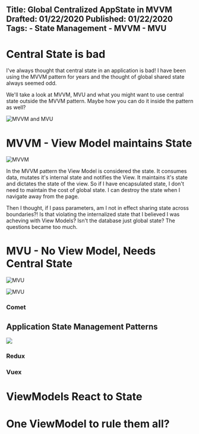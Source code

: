 Title: Global Centralized AppState in MVVM
Drafted: 01/22/2020
Published: 01/22/2020
Tags:
    - State Management
    - MVVM
    - MVU
---

# Central State is bad
I've always thought that central state in an application is bad!  I have been using the MVVM pattern for years and the thought of global shared state always seemed odd.  


We'll take a look at MVVM, MVU and what you might want to use central state outside the MVVM pattern.  Maybe how you can do it inside the pattern as well?

![MVVM and MVU](https://miro.medium.com/fit/c/1838/551/0*Z62W9MFQpsQcgSWh)

# MVVM - View Model maintains State

![MVVM](https://www.researchgate.net/publication/275258051/figure/fig3/AS:294465420972038@1447217435491/The-Model-View-ViewModel-MVVM-architectural-pattern-In-MVVM-the-View-layer-is.png)

In the MVVM pattern the View Model is considered the state.  It consumes data, mutates it's internal state and notifies the View.  It maintains it's state and dictates the state of the view.  So if I have encapsulated state, I don't need to maintain the cost of global state.  I can destroy the state when I navigate away from the page.

Then I thought, if I pass parameters, am I not in effect sharing state across boundaries?!  Is that violating the internalized state that I believed I was acheving with View Models?  Isn't the database just global state?  The questions became too much.

# MVU - No View Model, Needs Central State
![MVU](https://www.google.com/imgres?imgurl=https%3A%2F%2Fstaltz.com%2Fimg%2Fmvu-unidir-ui-arch.jpg&imgrefurl=https%3A%2F%2Fstaltz.com%2Funidirectional-user-interface-architectures.html&docid=7tQqoxvpNRfriM&tbnid=xy3N_3XLKt9UxM%3A&vet=10ahUKEwjgjLmS4JvnAhUGIKwKHRVnD0kQMwhgKAgwCA..i&w=1280&h=960&client=firefox-b-1-d&bih=1263&biw=1720&q=MVU%20pattern%20diagram&ved=0ahUKEwjgjLmS4JvnAhUGIKwKHRVnD0kQMwhgKAgwCA&iact=mrc&uact=8)

![MVU](https://staltz.com/img/flux-unidir-ui-arch.jpg)
### Comet

## Application State Management Patterns
![](https://res.cloudinary.com/practicaldev/image/fetch/s--q95jY-tz--/c_imagga_scale,f_auto,fl_progressive,h_500,q_auto,w_1000/https://cl.ly/319964388514/Image%25202019-08-17%2520at%25202.31.50%2520PM.png)
### Redux
### Vuex

# ViewModels React to State

# One ViewModel to rule them all?